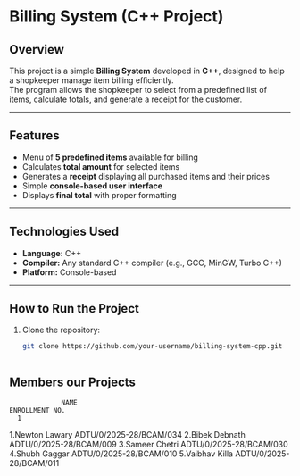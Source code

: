 #  Billing System (C++ Project)

##  Overview
This project is a simple **Billing System** developed in **C++**, designed to help a shopkeeper manage item billing efficiently.  
The program allows the shopkeeper to select from a predefined list of items, calculate totals, and generate a receipt for the customer.

---

##  Features
-  Menu of **5 predefined items** available for billing  
-  Calculates **total amount** for selected items  
-  Generates a **receipt** displaying all purchased items and their prices  
-  Simple **console-based user interface**  
-  Displays **final total** with proper formatting  

---

##  Technologies Used
- **Language:** C++  
- **Compiler:** Any standard C++ compiler (e.g., GCC, MinGW, Turbo C++)  
- **Platform:** Console-based  

---

##  How to Run the Project
1. Clone the repository:
   ```bash
   git clone https://github.com/your-username/billing-system-cpp.git



## Members our Projects                                     
                 NAME                                                             ENROLLMENT NO.
      1
1.Newton Lawary                                                               ADTU/0/2025-28/BCAM/034
2.Bibek Debnath                                                               ADTU/0/2025-28/BCAM/009
3.Sameer Chetri                                                               ADTU/0/2025-28/BCAM/030
4.Shubh Gaggar                                                                ADTU/0/2025-28/BCAM/010
5.Vaibhav Killa                                                               ADTU/0/2025-28/BCAM/011
